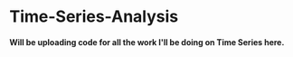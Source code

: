 # Time-Series-Analysis

#### Will be uploading code for all the work I'll be doing on Time Series here.
